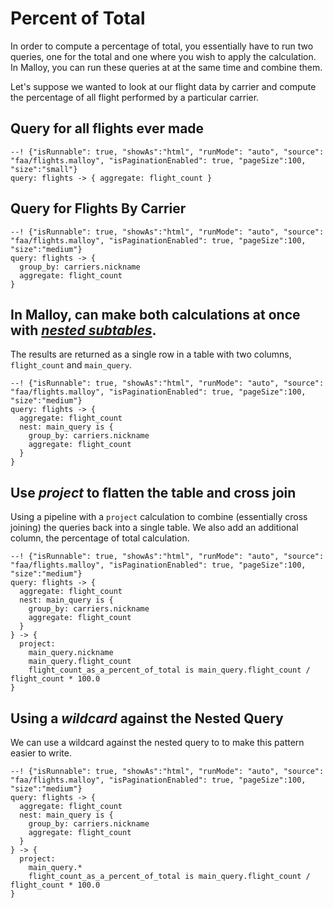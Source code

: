 # Percent of Total
In order to compute a percentage of total, you essentially have to run two queries, one for
the total and one where you wish to apply the calculation.  In Malloy, you can run these queries at
at the same time and combine them.

Let's suppose we wanted to look at our flight data by carrier and compute the percentage of all
flight performed by a particular carrier.

## Query for all flights ever made
```malloy
--! {"isRunnable": true, "showAs":"html", "runMode": "auto", "source": "faa/flights.malloy", "isPaginationEnabled": true, "pageSize":100, "size":"small"}
query: flights -> { aggregate: flight_count }
```

## Query for Flights By Carrier
```malloy
--! {"isRunnable": true, "showAs":"html", "runMode": "auto", "source": "faa/flights.malloy", "isPaginationEnabled": true, "pageSize":100, "size":"medium"}
query: flights -> {
  group_by: carriers.nickname
  aggregate: flight_count
}
```

## In Malloy, can make both calculations at once with [*nested subtables*](nesting.md).
The results are returned as a single row in a table with two columns, `flight_count` and `main_query`.
```malloy
--! {"isRunnable": true, "showAs":"html", "runMode": "auto", "source": "faa/flights.malloy", "isPaginationEnabled": true, "pageSize":100, "size":"medium"}
query: flights -> {
  aggregate: flight_count
  nest: main_query is {
    group_by: carriers.nickname
    aggregate: flight_count
  }
}
```

## Use *project* to flatten the table and cross join
Using a pipeline with a `project` calculation to combine (essentially cross joining) the queries back into a single table.
We also add an additional column, the percentage of total calculation.
```malloy
--! {"isRunnable": true, "showAs":"html", "runMode": "auto", "source": "faa/flights.malloy", "isPaginationEnabled": true, "pageSize":100, "size":"medium"}
query: flights -> {
  aggregate: flight_count
  nest: main_query is {
    group_by: carriers.nickname
    aggregate: flight_count
  }
} -> {
  project:
    main_query.nickname
    main_query.flight_count
    flight_count_as_a_percent_of_total is main_query.flight_count / flight_count * 100.0
}

```

## Using a *wildcard* against the Nested Query
We can use a wildcard against the nested query to to make this pattern easier to write.
```malloy
--! {"isRunnable": true, "showAs":"html", "runMode": "auto", "source": "faa/flights.malloy", "isPaginationEnabled": true, "pageSize":100, "size":"medium"}
query: flights -> {
  aggregate: flight_count
  nest: main_query is {
    group_by: carriers.nickname
    aggregate: flight_count
  }
} -> {
  project:
    main_query.*
    flight_count_as_a_percent_of_total is main_query.flight_count / flight_count * 100.0
}
```
